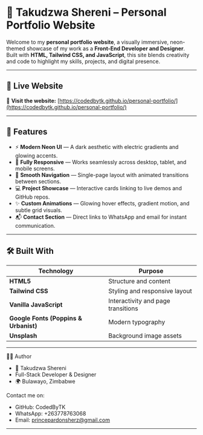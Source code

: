 # 🌌 Takudzwa Shereni – Personal Portfolio Website

Welcome to my **personal portfolio website**, a visually immersive, neon-themed showcase of my work as a **Front-End Developer and Designer**.  
Built with **HTML, Tailwind CSS, and JavaScript**, this site blends creativity and code to highlight my skills, projects, and digital presence.

---

## 🚀 Live Website

🔗 **Visit the website:** [https://codedbytk.github.io/personal-portfolio/](https://codedbytk.github.io/personal-portfolio/)

---

## 🎨 Features

- ⚡ **Modern Neon UI** — A dark aesthetic with electric gradients and glowing accents.  
- 📱 **Fully Responsive** — Works seamlessly across desktop, tablet, and mobile screens.  
- 🧭 **Smooth Navigation** — Single-page layout with animated transitions between sections.  
- 💻 **Project Showcase** — Interactive cards linking to live demos and GitHub repos.  
- ✨ **Custom Animations** — Glowing hover effects, gradient motion, and subtle grid visuals.  
- 📬 **Contact Section** — Direct links to WhatsApp and email for instant communication.

---

## 🛠️ Built With

| Technology | Purpose |
|-------------|----------|
| **HTML5** | Structure and content |
| **Tailwind CSS** | Styling and responsive layout |
| **Vanilla JavaScript** | Interactivity and page transitions |
| **Google Fonts (Poppins & Urbanist)** | Modern typography |
| **Unsplash** | Background image assets |

---

🧑‍💻 Author

- 👤 Takudzwa Shereni
- Full-Stack Developer & Designer
- 🌍 Bulawayo, Zimbabwe

Contact me on:

- GitHub: CodedByTK
- WhatsApp: +263778763068
- Email: princepardonsherz@gmail.com

---
